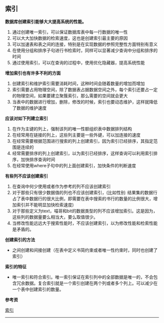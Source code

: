 ## 索引

**数据库创建索引能够大大提高系统的性能。**

1. 通过创建唯一索引，可以保证数据库表中每一行数据的唯一性
2. 可以大大加快数据的检索速度，这也是创建索引最主要的原因
3. 可以加速表和表之间的连接，特别是在实现数据的参照完整性方面特别有意义
4. 在使用分组和排序子句进行书检索时，同样可以显著减少查询中分组和排序的时间
5. 通过使用索引，可以在查询的过程中，使用优化隐藏器，提高系统性能

**增加索引也有许多不利的方面**

1. 创建索引和维护索引需要消耗时间，这种时间会随着数量的增加而增加
2. 索引需要占用物理空间，除了数据表占据数据空间之外，每个索引还要占一定的物理空间，如果要建立聚簇索引，那么需要的空间就会更大
3. 当表中的数据进行增加，删除，修改的时候，索引也要动态维护，这样就降低了数据的维护速度

**应该对如下列建立索引**

1. 在作为主键的列上，强制该列的唯一性额组织表中数据排列结构
2. 在经常用在链接的列上，这些列主要是一些外键，可以加连接的速度
3. 在经常需要根据范围进行搜索的列上创建索引，因为索引已经排序，其指定范围是连续的
4. 经常需要排序的列上创建索引，以为索引已经排序，这样查询可以利用索引排序，加快排序查询时间
5. 在经常使用where子句中的列上面创建索引，加快条件的判断速度

**有些列不应该创建索引**

1. 在查询中何少使用或者作为参考的列不应该创建索引
2. 对于那些只有很少数据值的列也不应该创建索引，(比如性别: 结果集的数据行占了表中数据行的很大比例，即需要在表中搜索的书行的数量的比例很大，增加索引并不能明显加快检索速度)
3. 对于那些定义为text，喵哥和bit的数据类型的列不应该增加索引。这是因为，这些列的数据量要么相当大，要么取值很少。
4. 当修改性能远远大于搜索性能时，不应该创建索引，以为修改性能和检索性能是矛盾的。

**创建索引的方法**

* 之间创建和间接创建（在表中定义书简约束或者唯一性约束时，同时也创建了索引）

**索引的特征**

* 唯一索引和符合索引。唯一索引保证在索引列中的全部数据是唯一的，不会包含冗余数据。复合索引就是一个索引创建在两个列或者多个列上。可以减少在一个表中创建索引的数量。



**参考资**

[ 索引 ](https://hit-alibaba.github.io/interview/Server/db/DB-Index.html)

----

